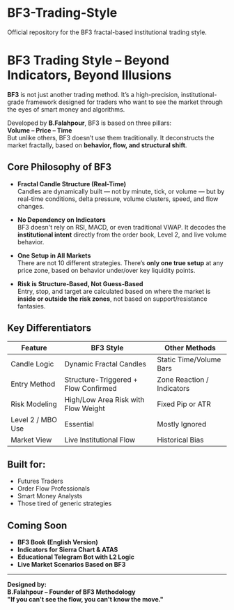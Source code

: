 # BF3-Trading-Style
Official repository for the BF3 fractal-based institutional trading style.

# BF3 Trading Style – Beyond Indicators, Beyond Illusions

**BF3** is not just another trading method. It’s a high-precision, institutional-grade framework designed for traders who want to see the market through the eyes of smart money and algorithms.

Developed by **B.Falahpour**, BF3 is based on three pillars:  
**Volume – Price – Time**  
But unlike others, BF3 doesn’t use them traditionally. It deconstructs the market fractally, based on **behavior, flow, and structural shift**.

## Core Philosophy of BF3

- **Fractal Candle Structure (Real-Time)**  
  Candles are dynamically built — not by minute, tick, or volume — but by real-time conditions, delta pressure, volume clusters, speed, and flow changes.

- **No Dependency on Indicators**  
  BF3 doesn't rely on RSI, MACD, or even traditional VWAP. It decodes the **institutional intent** directly from the order book, Level 2, and live volume behavior.

- **One Setup in All Markets**  
  There are not 10 different strategies. There’s **only one true setup** at any price zone, based on behavior under/over key liquidity points.

- **Risk is Structure-Based, Not Guess-Based**  
  Entry, stop, and target are calculated based on where the market is **inside or outside the risk zones**, not based on support/resistance fantasies.

## Key Differentiators

| Feature | BF3 Style | Other Methods |
|--------|-----------|---------------|
| Candle Logic | Dynamic Fractal Candles | Static Time/Volume Bars |
| Entry Method | Structure-Triggered + Flow Confirmed | Zone Reaction / Indicators |
| Risk Modeling | High/Low Area Risk with Flow Weight | Fixed Pip or ATR |
| Level 2 / MBO Use | Essential | Mostly Ignored |
| Market View | Live Institutional Flow | Historical Bias |

## Built for:  
- Futures Traders  
- Order Flow Professionals  
- Smart Money Analysts  
- Those tired of generic strategies

## Coming Soon
- **BF3 Book (English Version)**
- **Indicators for Sierra Chart & ATAS**
- **Educational Telegram Bot with L2 Logic**
- **Live Market Scenarios Based on BF3**

---

**Designed by:**  
**B.Falahpour – Founder of BF3 Methodology**  
**"If you can't see the flow, you can't know the move."**
